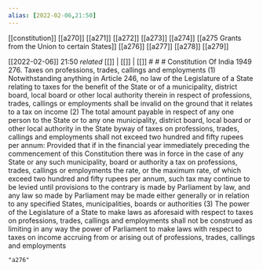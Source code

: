 ```yaml
---
alias: [2022-02-06,21:50]
---
```

[[constitution]] [[a270]] [[a271]] [[a272]] [[a273]] [[a274]] [[a275 Grants from the Union to certain States]] [[a276]] [[a277]] [[a278]] [[a279]]

[[2022-02-06]] 21:50 _related_ [[]] | [[]] | [[]] # # #
Constitution Of India 1949
276. Taxes on professions, trades, callings and employments
(1) Notwithstanding anything in Article 246, no law of the Legislature of a State relating to taxes for the benefit of the State or of a municipality, district board, local board or other local authority therein in respect of professions, trades, callings or employments shall be invalid on the ground that it relates to a tax on income
(2) The total amount payable in respect of any one person to the State or to any one municipality, district board, local board or other local authority in the State byway of taxes on professions, trades, callings and employments shall not exceed two hundred and fifty rupees per annum: Provided that if in the financial year immediately preceding the commencement of this Constitution there was in force in the case of any State or any such municipality, board or authority a tax on professions, trades, callings or employments the rate, or the maximum rate, of which exceed two hundred and fifty rupees per annum, such tax may continue to be levied until provisions to the contrary is made by Parliament by law, and any law so made by Parliament may be made either generally or in relation to any specified States, municipalities, boards or authorities
(3) The power of the Legislature of a State to make laws as aforesaid with respect to taxes on professions, trades, callings and employments shall not be construed as limiting in any way the power of Parliament to make laws with respect to taxes on income accruing from or arising out of professions, trades, callings and employments

```query
"a276"
```